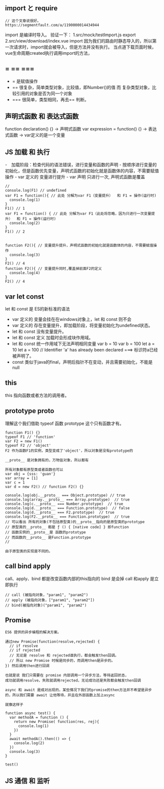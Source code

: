 ## import と require
    // 这个文章说很好。
    https://segmentfault.com/a/1190000014434944

 import 是编译时导入。
 验证一下：
 1.src/mock/testImport.js export
 2.src/view/download/index.vue import
因为我们的路由时静态导入的，所以第一次请求时，import就会被导入，但是方法并没有执行。
当点道下载页面时候，vue生命周期created执行调用import的方法，


## = == ===
  - = 是赋值操作
  - == 很复杂，简单类型对象，比较值，即Number()的值
       而 复杂类型对象，比较引用的对象是否为同一个对象
  - === 很简单，类型相同，再去== 判断。
  
## 声明式函数 和 表达式函数
  function declaration() {} -> 声明式函数
  var expression = function() {} -> 表达式函数 -> var定义的是一个变量

## JS 加载 和 执行
  -　加载阶段：检查代码的语法错误，进行变量和函数的声明
    - 按顺序进行变量的初始化，但是函数优先变量，声明式函数的初始化就是函数体的内容，不需要赋值操作
    - var 定义的 变量进行提升
    - var 声明 只进行一次, 声明式函数是覆盖

    //
    console.log(F1) // undefined
    var F1 = function(){ // 此处 分解为var F1（变量提升）  和 F1 = 操作(运行时)
      console.log(1)
    } 
    F1() // 1
    var F1 = function() { // 此处 分解为var F1（此处将忽略，因为只进行一次变量提升）  和 F1 = 操作(运行时)
      console.log(2)
    }
    F1() // 2
    
    
    function F2(){ // 变量提升提升，声明式函数的初始化就是函数体的内容，不需要赋值操作
      console.log(3)
    }
    F2() // 4
    function F2(){ // 变量提升同时,覆盖掉前面F2的定义
      console.log(4)
    }
    F2() // 4

## var let const
  let 和 const 是 ES的新标准的语法
  - var 定义的 变量会挂在在windows对象上，let 和 const 则不会
  - var 定义的 存在变量提升，即加载阶段，将变量初始化为undefined状态。
  - let 和 const 没有变量提升。
  - let 和 const 定义 加载时会形成块作用域。
  - let 和 const 统一作用域下无法声明相同变量
    var b = 10
    var b = 100
    let a = 10
    let a = 100 // Identifier 'a' has already been declared  ===> 标识符a已经被声明了。
  - const 类似于java的final，声明后指针不在变动，并且需要初始化，不能是null

## this
  this 指向函数或者方法的调用者。

## prototype __proto__
  理解这个我们借助 typeof 函数
  prototype 这个只有函数才有。

    function F1() {}
    typeof F1 // 'function'
    var F2 = new F1()
    typeof F2 // 'object'
    F2 作为函数F1的实例，类型变成了'object'，所以对象是没有prototype的
    
    __proto__ 是对象拥有的，万物皆对象，所以都有
    
    所有对象都有原型类或者函数也可以
    var obj = {sss: 'guan'}
    var array = [1]
    var c = 1
    var d = new F2() // function F2() {}
 
    console.log(obj.__proto__ === Object.prototype) // true
    console.log(array.__proto__ === Array.prototype)  // true
    console.log(c.__proto__ === Number.prototype)  // true
    console.log(d.__proto__ === Function.prototype)  // false
    console.log(d.__proto__ === F2.prototype)  // true
    console.log(F2.__proto__ === Function.prototype)  // true
    // 可以看出 所有的对象(不包括原型类)的__proto__指向的是原型类的prototype
    // 原型类的__proto__ 都是 ƒ () { [native code] } 即function
    // 函数实例的__proto__是 函数的prototype 
    // 而函数的__proto__ 是Function.prototype
    // 

    由于原型类的实现是不同的。

## call bind apply 
  call、apply、bind 都是改变函数内部的this指向的
  bind 是会掉
  call 和apply 是立即执行

    // call (被指向对象，"param1", "param2")
    // apply (被指向对象，["param1", "param2"])
    // bind(被指向对象)("param1", "param2")
## Promise

    ES6 提供的异步编程的解决方案。

    通过new Promise(function(resolve,rejected) {
      // if resolve
      // if rejected
      // 无论是 resolve 和 rejected谁执行，都会触发then回调。
      // 所以 new Promise 时候是同步的，而调用then是异步的。
    }) 然后调用then进行回调 

    也就是说 我们只需要在 promise 内部调用一个异步方法，等待返回状态，
    成功就调用resolve，失败就调用rejected，无论成功还是失败都会触发then回调

    async 和 await 是成对出现的，某些情况下我们的promise的then方法并不希望是异步的，所以我们需要 await 让他等待，并且在外部函数上加上async

    就像这样子

    function async test() {
      var methodA = function () {
        return new Promise( function(res, rej){
          console.log(1)
        })
      }
      await methodA().then(() => {
        console.log(2)
      })
      console.log(3)
    }
    
    test() 

## JS 通信 和 监听



